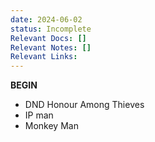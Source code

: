 ```yaml
---
date: 2024-06-02
status: Incomplete
Relevant Docs: []
Relevant Notes: []
Relevant Links:
---
```

**BEGIN**
- DND Honour Among Thieves
- IP man
- Monkey Man